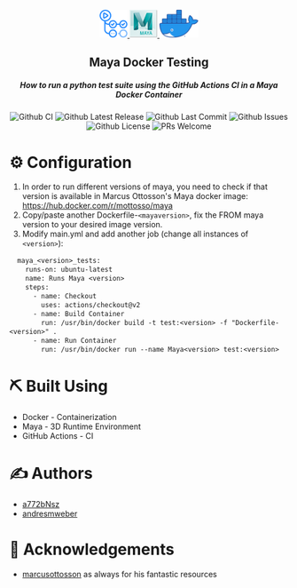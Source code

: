 <p align="center">
    <a href="https://github.com/actions" rel="noopener">
        <img width=50px height=50px src="img/ghactions.png" alt="GitHub Actions Logo">
    </a>
    <a href="https://www.autodesk.com/products/maya" rel="noopener">
        <img width=50px height=50px src="img/maya.png" alt="Maya 2020 Logo">
    </a>
    <a href="https://www.docker.com/" rel="noopener">
        <img height=50px src="img/docker.png" alt="Docker Moby Logo">
    </a>
  <h2 align="center">Maya Docker Testing</h5>
  <h5 align="center">How to run a python test suite using the GitHub Actions CI in a Maya Docker Container</h5>
  <div align="center">
      <img alt="Github CI" href="https://github.com/AndresMWeber/gh-actions/actions" src="https://github.com/AndresMWeber/gh-actions/workflows/CI/badge.svg" />
      <img alt="Github Latest Release" href="https://github.com/AndresMWeber/gh-actions/releases" src="https://flat.badgen.net/github/release/andresmweber/gh-actions" />
      <img alt="Github Last Commit" href="https://github.com/AndresMWeber/gh-actions/commits/master" src="https://flat.badgen.net/github/last-commit/andresmweber/gh-actions" />
      <img alt="Github Issues" href="https://github.com/andresmweber/gh-actions/issues" src="https://flat.badgen.net/github/open-issues/andresmweber/gh-actions" />
      <img alt="Github License" href="https://github.com/AndresMWeber/gh-actions/blob/master/LICENSE.md" src="https://flat.badgen.net/github/license/andresmweber/gh-actions" />
      <img alt="PRs Welcome" href="http://makeapullrequest.com"  src="https://img.shields.io/badge/PRs-welcome-brightgreen.svg?style=flat-square" />
  </div>
</p>

# ⚙️ Configuration

1.  In order to run different versions of maya, you need to check if that version is available in Marcus Ottosson's Maya docker image: https://hub.docker.com/r/mottosso/maya
2.  Copy/paste another Dockerfile-`<mayaversion>`, fix the FROM maya version to your desired image version.
3.  Modify main.yml and add another job (change all instances of `<version>`):

```
  maya_<version>_tests:
    runs-on: ubuntu-latest
    name: Runs Maya <version>
    steps:
      - name: Checkout
        uses: actions/checkout@v2
      - name: Build Container
        run: /usr/bin/docker build -t test:<version> -f "Dockerfile-<version>" .
      - name: Run Container
        run: /usr/bin/docker run --name Maya<version> test:<version>
```

# ⛏️ Built Using

- Docker - Containerization
- Maya - 3D Runtime Environment
- GitHub Actions - CI

# ✍️ Authors

- [a772bNsz](https://github.com/a772bNsz/)
- [andresmweber](https://github.com/andresmweber/)

# 🎉 Acknowledgements

- [marcusottosson](https://github.com/mottosso) as always for his fantastic resources
